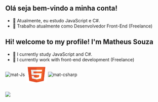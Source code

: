 ## Olá seja bem-vindo a minha conta!
- 🌱 Atualmente, eu estudo JavaScript e C#.
- 🔭 Trabalho atualmente como Desenvolvedor Front-End (Freelance)

##

## Hi! welcome to my profile! I'm Matheus Souza

- 🌱 I currently study JavaScript and C#.
- 🔭 I currently work with front-end development (Freelance)


<div style="display: inline_block">
  <img align="center" alt="mat-Js" height="50" width="65" src="https://cdn.jsdelivr.net/gh/devicons/devicon/icons/javascript/javascript-original.svg" />
  <img align="center" alt="mat-html" height="50" width="65" src="https://raw.githubusercontent.com/devicons/devicon/master/icons/html5/html5-original.svg" />
  <img align="center" alt="mat-csharp" height="50" width="65" src="https://cdn.jsdelivr.net/gh/devicons/devicon/icons/csharp/csharp-original.svg" />
          
</div>

##

<a href="https://www.linkedin.com/in/ti-matheus-souza/" target="_blank"><img src="https://img.shields.io/badge/LinkedIn-0077B5?style=for-the-badge&logo=linkedin&logoColor=white" target="_blank"></a>
